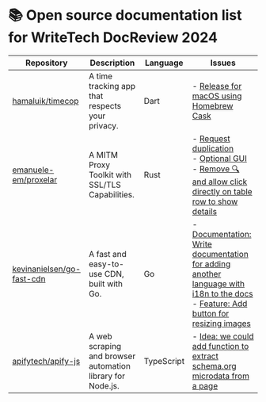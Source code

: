 # 📚 Open source documentation list for WriteTech DocReview 2024

| **Repository**                               | **Description**                        | **Language**                       | **Issues**                      |
|----------------------------------------------|----------------------------------------|------------------------------------|---------------------------------|
| [hamaluik/timecop](https://github.com/hamaluik/timecop) | A time tracking app that respects your privacy. | Dart | - [ Release for macOS using Homebrew Cask](https://github.com/hamaluik/timecop/issues/82) |
| [emanuele-em/proxelar](https://github.com/emanuele-em/proxelar) | A MITM Proxy Toolkit with SSL/TLS Capabilities. | Rust | - [Request duplication](https://github.com/emanuele-em/proxelar/issues/7) <br> - [Optional GUI](https://github.com/emanuele-em/proxelar/issues/69) <br> - [Remove 🔍 and allow click directly on table row to show details](https://github.com/emanuele-em/proxelar/issues/24) |
| [kevinanielsen/go-fast-cdn](https://github.com/kevinanielsen/go-fast-cdn) | A fast and easy-to-use CDN, built with Go. | Go | - [Documentation: Write documentation for adding another language with i18n to the docs](https://github.com/kevinanielsen/go-fast-cdn/issues/78) <br> - [Feature: Add button for resizing images](https://github.com/kevinanielsen/go-fast-cdn/issues/90) |
| [apifytech/apify-js](https://github.com/apify/crawlee) | A web scraping and browser automation library for Node.js. | TypeScript | - [Idea: we could add function to extract schema.org microdata from a page](https://github.com/apify/crawlee/issues/276) |
